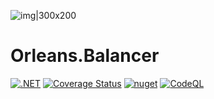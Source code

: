 ![img|300x200](https://raw.githubusercontent.com/managed-code-hub/Orleans.Balancer/main/logo.png)
# Orleans.Balancer
[![.NET](https://github.com/managed-code-hub/Orleans.Balancer/actions/workflows/dotnet.yml/badge.svg)](https://github.com/managed-code-hub/Orleans.Balancer/actions/workflows/dotnet.yml)
[![Coverage Status](https://coveralls.io/repos/github/managed-code-hub/Orleans.Balancer/badge.svg?branch=main)](https://coveralls.io/github/managed-code-hub/Orleans.Balancer?branch=main)
[![nuget](https://github.com/managed-code-hub/Orleans.Balancer/actions/workflows/nuget.yml/badge.svg?branch=main)](https://github.com/managed-code-hub/Orleans.Balancer/actions/workflows/nuget.yml)
[![CodeQL](https://github.com/managed-code-hub/Orleans.Balancer/actions/workflows/codeql-analysis.yml/badge.svg?branch=main)](https://github.com/managed-code-hub/Orleans.Balancer/actions/workflows/codeql-analysis.yml)
